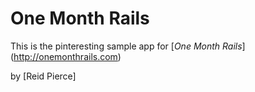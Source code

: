 # One Month Rails

This is the pinteresting sample app for
[*One Month Rails*] (http://onemonthrails.com)

by [Reid Pierce]